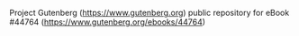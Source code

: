 Project Gutenberg (https://www.gutenberg.org) public repository for eBook #44764 (https://www.gutenberg.org/ebooks/44764)
